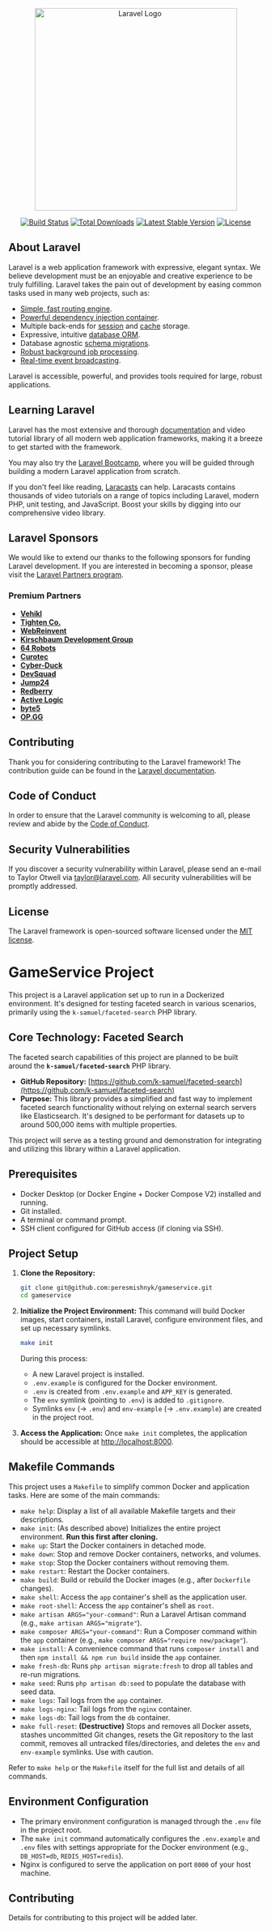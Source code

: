 <p align="center"><a href="https://laravel.com" target="_blank"><img src="https://raw.githubusercontent.com/laravel/art/master/logo-lockup/5%20SVG/2%20CMYK/1%20Full%20Color/laravel-logolockup-cmyk-red.svg" width="400" alt="Laravel Logo"></a></p>

<p align="center">
<a href="https://github.com/laravel/framework/actions"><img src="https://github.com/laravel/framework/workflows/tests/badge.svg" alt="Build Status"></a>
<a href="https://packagist.org/packages/laravel/framework"><img src="https://img.shields.io/packagist/dt/laravel/framework" alt="Total Downloads"></a>
<a href="https://packagist.org/packages/laravel/framework"><img src="https://img.shields.io/packagist/v/laravel/framework" alt="Latest Stable Version"></a>
<a href="https://packagist.org/packages/laravel/framework"><img src="https://img.shields.io/packagist/l/laravel/framework" alt="License"></a>
</p>

## About Laravel

Laravel is a web application framework with expressive, elegant syntax. We believe development must be an enjoyable and creative experience to be truly fulfilling. Laravel takes the pain out of development by easing common tasks used in many web projects, such as:

- [Simple, fast routing engine](https://laravel.com/docs/routing).
- [Powerful dependency injection container](https://laravel.com/docs/container).
- Multiple back-ends for [session](https://laravel.com/docs/session) and [cache](https://laravel.com/docs/cache) storage.
- Expressive, intuitive [database ORM](https://laravel.com/docs/eloquent).
- Database agnostic [schema migrations](https://laravel.com/docs/migrations).
- [Robust background job processing](https://laravel.com/docs/queues).
- [Real-time event broadcasting](https://laravel.com/docs/broadcasting).

Laravel is accessible, powerful, and provides tools required for large, robust applications.

## Learning Laravel

Laravel has the most extensive and thorough [documentation](https://laravel.com/docs) and video tutorial library of all modern web application frameworks, making it a breeze to get started with the framework.

You may also try the [Laravel Bootcamp](https://bootcamp.laravel.com), where you will be guided through building a modern Laravel application from scratch.

If you don't feel like reading, [Laracasts](https://laracasts.com) can help. Laracasts contains thousands of video tutorials on a range of topics including Laravel, modern PHP, unit testing, and JavaScript. Boost your skills by digging into our comprehensive video library.

## Laravel Sponsors

We would like to extend our thanks to the following sponsors for funding Laravel development. If you are interested in becoming a sponsor, please visit the [Laravel Partners program](https://partners.laravel.com).

### Premium Partners

- **[Vehikl](https://vehikl.com/)**
- **[Tighten Co.](https://tighten.co)**
- **[WebReinvent](https://webreinvent.com/)**
- **[Kirschbaum Development Group](https://kirschbaumdevelopment.com)**
- **[64 Robots](https://64robots.com)**
- **[Curotec](https://www.curotec.com/services/technologies/laravel/)**
- **[Cyber-Duck](https://cyber-duck.co.uk)**
- **[DevSquad](https://devsquad.com/hire-laravel-developers)**
- **[Jump24](https://jump24.co.uk)**
- **[Redberry](https://redberry.international/laravel/)**
- **[Active Logic](https://activelogic.com)**
- **[byte5](https://byte5.de)**
- **[OP.GG](https://op.gg)**

## Contributing

Thank you for considering contributing to the Laravel framework! The contribution guide can be found in the [Laravel documentation](https://laravel.com/docs/contributions).

## Code of Conduct

In order to ensure that the Laravel community is welcoming to all, please review and abide by the [Code of Conduct](https://laravel.com/docs/contributions#code-of-conduct).

## Security Vulnerabilities

If you discover a security vulnerability within Laravel, please send an e-mail to Taylor Otwell via [taylor@laravel.com](mailto:taylor@laravel.com). All security vulnerabilities will be promptly addressed.

## License

The Laravel framework is open-sourced software licensed under the [MIT license](https://opensource.org/licenses/MIT).

# GameService Project

This project is a Laravel application set up to run in a Dockerized environment. It's designed for testing faceted search in various scenarios, primarily using the `k-samuel/faceted-search` PHP library.

## Core Technology: Faceted Search

The faceted search capabilities of this project are planned to be built around the **`k-samuel/faceted-search`** PHP library.

*   **GitHub Repository:** [https://github.com/k-samuel/faceted-search](https://github.com/k-samuel/faceted-search)
*   **Purpose:** This library provides a simplified and fast way to implement faceted search functionality without relying on external search servers like Elasticsearch. It's designed to be performant for datasets up to around 500,000 items with multiple properties.

This project will serve as a testing ground and demonstration for integrating and utilizing this library within a Laravel application.

## Prerequisites

*   Docker Desktop (or Docker Engine + Docker Compose V2) installed and running.
*   Git installed.
*   A terminal or command prompt.
*   SSH client configured for GitHub access (if cloning via SSH).

## Project Setup

1.  **Clone the Repository:**
    ```bash
    git clone git@github.com:peresmishnyk/gameservice.git
    cd gameservice
    ```

2.  **Initialize the Project Environment:**
    This command will build Docker images, start containers, install Laravel, configure environment files, and set up necessary symlinks.
    ```bash
    make init
    ```
    During this process:
    *   A new Laravel project is installed.
    *   `.env.example` is configured for the Docker environment.
    *   `.env` is created from `.env.example` and `APP_KEY` is generated.
    *   The `env` symlink (pointing to `.env`) is added to `.gitignore`.
    *   Symlinks `env` (-> `.env`) and `env-example` (-> `.env.example`) are created in the project root.

3.  **Access the Application:**
    Once `make init` completes, the application should be accessible at [http://localhost:8000](http://localhost:8000).

## Makefile Commands

This project uses a `Makefile` to simplify common Docker and application tasks. Here are some of the main commands:

*   `make help`: Display a list of all available Makefile targets and their descriptions.
*   `make init`: (As described above) Initializes the entire project environment. **Run this first after cloning.**
*   `make up`: Start the Docker containers in detached mode.
*   `make down`: Stop and remove Docker containers, networks, and volumes.
*   `make stop`: Stop the Docker containers without removing them.
*   `make restart`: Restart the Docker containers.
*   `make build`: Build or rebuild the Docker images (e.g., after `Dockerfile` changes).
*   `make shell`: Access the `app` container's shell as the application user.
*   `make root-shell`: Access the `app` container's shell as `root`.
*   `make artisan ARGS="your-command"`: Run a Laravel Artisan command (e.g., `make artisan ARGS="migrate"`).
*   `make composer ARGS="your-command"`: Run a Composer command within the `app` container (e.g., `make composer ARGS="require new/package"`).
*   `make install`: A convenience command that runs `composer install` and then `npm install && npm run build` inside the `app` container.
*   `make fresh-db`: Runs `php artisan migrate:fresh` to drop all tables and re-run migrations.
*   `make seed`: Runs `php artisan db:seed` to populate the database with seed data.
*   `make logs`: Tail logs from the `app` container.
*   `make logs-nginx`: Tail logs from the `nginx` container.
*   `make logs-db`: Tail logs from the `db` container.
*   `make full-reset`: **(Destructive)** Stops and removes all Docker assets, stashes uncommitted Git changes, resets the Git repository to the last commit, removes all untracked files/directories, and deletes the `env` and `env-example` symlinks. Use with caution.

Refer to `make help` or the `Makefile` itself for the full list and details of all commands.

## Environment Configuration

*   The primary environment configuration is managed through the `.env` file in the project root.
*   The `make init` command automatically configures the `.env.example` and `.env` files with settings appropriate for the Docker environment (e.g., `DB_HOST=db`, `REDIS_HOST=redis`).
*   Nginx is configured to serve the application on port `8000` of your host machine.

## Contributing

Details for contributing to this project will be added later.
